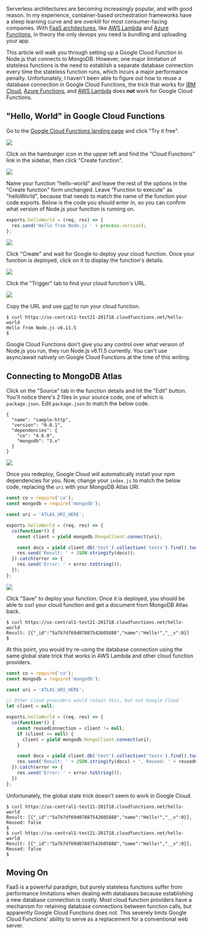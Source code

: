 Serverless architectures are becoming increasingly popular, and with good
reason. In my experience, container-based orchestration frameworks have a
steep learning curve and are overkill for most consumer-facing companies.
With [FaaS architectures](https://martinfowler.com/articles/serverless.html), like [AWS Lambda](https://www.mongodb.com/blog/post/serverless-development-with-nodejs-aws-lambda-mongodb-atlas) and [Azure Functions](http://thecodebarbarian.com/getting-started-with-azure-functions-and-mongodb.html), in theory the
only devops you need is bundling and uploading your app.

This article will walk you through setting up a Google Cloud Function in Node.js that connects to MongoDB. However, one major limitation of
stateless functions is the need to establish a separate database connection every time the stateless function runs, which incurs a major performance penalty.
Unfortunately, I haven't been able to figure out how to reuse a database connection
in Google Cloud Functions, the trick that works for [IBM Cloud](http://thecodebarbarian.com/getting-started-with-ibm-cloud-functions-and-mongodb.html), [Azure Functions](http://thecodebarbarian.com/getting-started-with-azure-functions-and-mongodb.html), and [AWS Lambda](https://www.mongodb.com/blog/post/serverless-development-with-nodejs-aws-lambda-mongodb-atlas) does **not** work for Google Cloud Functions.

"Hello, World" in Google Cloud Functions
----------------------------------------

Go to the [Google Cloud Functions landing page](https://cloud.google.com/functions/) and click "Try it free".

<img src="https://i.imgur.com/lSzijLZ.png">

Click on the hamburger icon in the upper left and find the "Cloud Functions" link in the sidebar, then click "Create function".

<img src="https://i.imgur.com/cVNm44O.png">

Name your function "hello-world" and leave the rest of the options in the
"Create function" form unchanged. Leave "Function to execute" as "helloWorld",
because that needs to match the name of the function your code exports. Below
is the code you should enter in, so you can confirm what version of Node.js
your function is running on.

```javascript
exports.helloWorld = (req, res) => {
  res.send('Hello from Node.js ' + process.version);
};
```

<img src="https://i.imgur.com/OpJymV1.png">

Click "Create" and wait for Google to deploy your cloud function.
Once your function is deployed, click on it to display the function's details.

<img src="https://i.imgur.com/sRMnHMY.png">

Click the "Trigger" tab to find your cloud function's URL.

<img src="https://i.imgur.com/r3rvHUy.png">

Copy the URL and use [curl](https://en.wikipedia.org/wiki/CURL) to run your cloud function.

```
$ curl https://us-central1-test21-201718.cloudfunctions.net/hello-world
Hello from Node.js v6.11.5
$  
```

Google Cloud Functions don't give you any control over what version of Node.js you run,
they run Node.js v6.11.5 currently. You can't use async/await natively on Google
Cloud Functions at the time of this writing.

Connecting to MongoDB Atlas
---------------------------

Click on the "Source" tab in the function details and hit the "Edit" button.
You'll notice there's 2 files in your source code, one of which is `package.json`.
Edit `package.json` to match the below code.

```
{
  "name": "sample-http",
  "version": "0.0.1",
  "dependencies": {
    "co": "4.6.0",
    "mongodb": "3.x"
  }
}
```

<img src="https://i.imgur.com/E4uBqOf.png">

Once you redeploy, Google Cloud will automatically install your npm dependencies
for you. Now, change your `index.js` to match the below code, replacing the `uri`
with your MongoDB Atlas URI.

```javascript
const co = require('co');
const mongodb = require('mongodb');

const uri = 'ATLAS_URI_HERE';

exports.helloWorld = (req, res) => {
  co(function*() {
    const client = yield mongodb.MongoClient.connect(uri);

    const docs = yield client.db('test').collection('tests').find().toArray();
    res.send('Result: ' + JSON.stringify(docs));
  }).catch(error => {
    res.send('Error: ' + error.toString());
  });
};
```

<img src="https://i.imgur.com/8udyX2v.png">

Click "Save" to deploy your function. Once it is deployed, you should be able
to curl your cloud function and get a document from MongoDB Atlas back.

```
$ curl https://us-central1-test21-201718.cloudfunctions.net/hello-world
Result: [{"_id":"5a7b7df69d07887542605888","name":"Hello!","__v":0}]
$
```

At this point, you would try re-using the database connection using the same
global state trick that works in AWS Lambda and other cloud function providers.

```javascript
const co = require('co');
const mongodb = require('mongodb');

const uri = 'ATLAS_URI_HERE';

// Other cloud providers would retain this, but not Google Cloud
let client = null;

exports.helloWorld = (req, res) => {
  co(function*() {
    const reusedConnection = client != null;
    if (client == null) {
      client = yield mongodb.MongoClient.connect(uri);   
    }

    const docs = yield client.db('test').collection('tests').find().toArray();
    res.send('Result: ' + JSON.stringify(docs) + ', Reused: ' + reusedConnection);
  }).catch(error => {
    res.send('Error: ' + error.toString());
  })
};
```

Unfortunately, the global state trick doesn't seem to work in Google Cloud.

```
$ curl https://us-central1-test21-201718.cloudfunctions.net/hello-world
Result: [{"_id":"5a7b7df69d07887542605888","name":"Hello!","__v":0}], Reused: false
$
$ curl https://us-central1-test21-201718.cloudfunctions.net/hello-world
Result: [{"_id":"5a7b7df69d07887542605888","name":"Hello!","__v":0}], Reused: false
$
```

Moving On
---------

FaaS is a powerful paradigm, but purely stateless functions suffer from performance
limitations when dealing with databases because establishing a new database
connection is costly. Most cloud function providers have a mechanism for
retaining database connections between function calls, but apparently Google Cloud
Functions does not. This severely limits Google Cloud Functions' ability to serve
as a replacement for a conventional web server.

